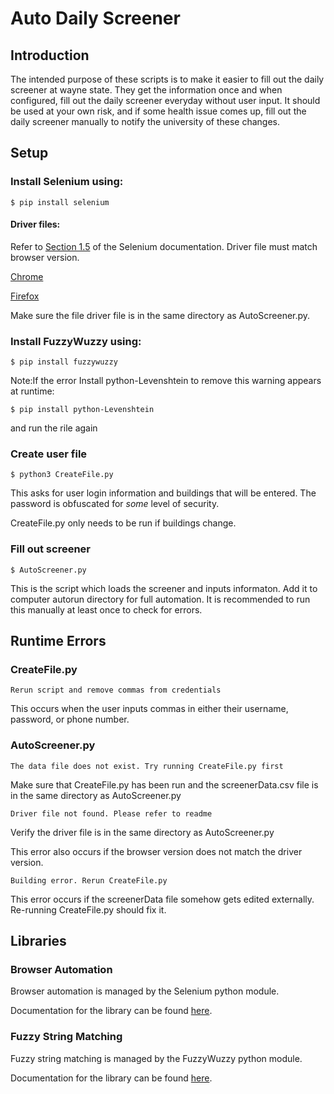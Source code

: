 Auto Daily Screener
===================

Introduction
------------

The intended purpose of these scripts is to make it easier to fill out the daily
screener at wayne state. They get the information once and when configured, fill
out the daily screener everyday without user input. It should be used at your
own risk, and if some health issue comes up, fill out the daily screener manually
to notify the university of these changes.

## Setup

### Install Selenium using:

    $ pip install selenium

#### Driver files:

Refer to [Section 1.5](https://selenium-python.readthedocs.io/installation.html#drivers)
of the Selenium documentation. Driver file must match browser version.

[Chrome](https://sites.google.com/chromium.org/driver/downloads)

[Firefox](https://github.com/mozilla/geckodriver/releases)

Make sure the file driver file is in the same directory as AutoScreener.py.

### Install FuzzyWuzzy using:

    $ pip install fuzzywuzzy

Note:If the error Install python-Levenshtein to remove this warning appears at runtime:

    $ pip install python-Levenshtein

and run the rile again

### Create user file

    $ python3 CreateFile.py

This asks for user login information and buildings that
will be entered. The password is obfuscated for *some* level of security.

CreateFile.py only needs to be run if buildings change.

### Fill out screener

    $ AutoScreener.py

This is the script which loads the screener and inputs informaton. Add it to
computer autorun directory for full automation. It is recommended to run this
manually at least once to check for errors.

## Runtime Errors

### CreateFile.py

```
Rerun script and remove commas from credentials
```

This occurs when the user inputs commas in either their username, password, or
phone number.

### AutoScreener.py

```
The data file does not exist. Try running CreateFile.py first
```
Make sure that CreateFile.py has been run and the screenerData.csv file is in the
same directory as AutoScreener.py

```
Driver file not found. Please refer to readme
```
Verify the driver file is in the same directory as AutoScreener.py

This error also occurs if the browser version does not match the driver version.

```
Building error. Rerun CreateFile.py
```

This error occurs if the screenerData file somehow gets edited externally.
Re-running CreateFile.py should fix it.

## Libraries

### Browser Automation

Browser automation is managed by the Selenium python module.

Documentation for the library can be found [here](https://pypi.org/project/selenium/).

### Fuzzy String Matching

Fuzzy string matching is managed by the FuzzyWuzzy python module.

Documentation for the library can be found [here](https://pypi.org/project/fuzzywuzzy/).


